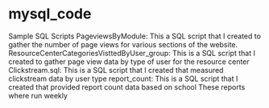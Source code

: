 # mysql_code
Sample SQL Scripts
PageviewsByModule: This a SQL script that I created to gather the number of page views for various sections of the website.
ResourceCenterCategoriesVisttedByUser_group: This is a SQL script that I created to gather page view data by type of user for the resource center
Clickstream.sql: This is a SQL script that I created that measured clickstream data by user type
report_count: This is a SQL script that I created that provided report count data based on school
These reports where run weekly
